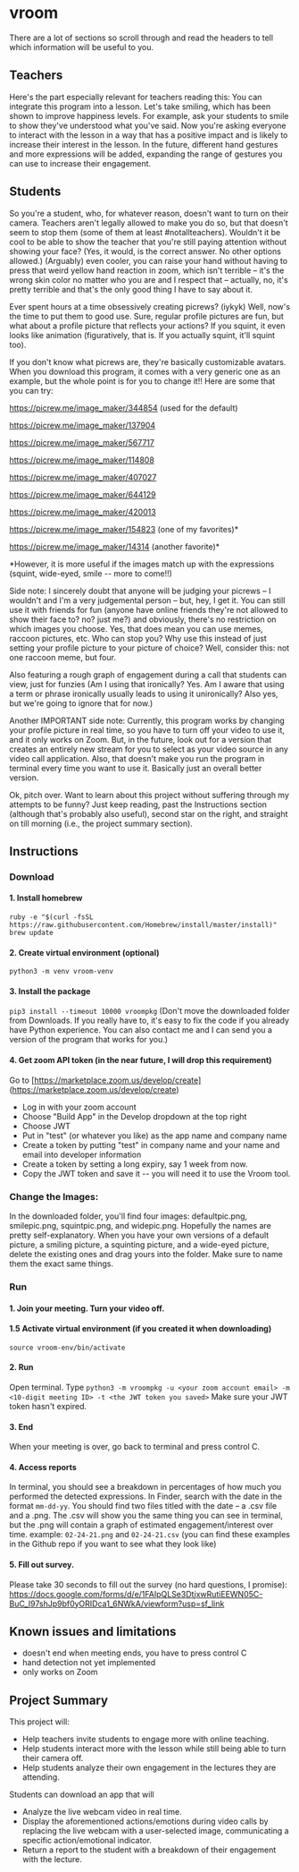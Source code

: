 # vroom
There are a lot of sections so scroll through and read the headers to tell which information will be useful to you.  

## Teachers

Here's the part especially relevant for teachers reading this: 
You can integrate this program into a lesson. Let's take smiling, which has been shown to improve happiness levels. For example, ask your students to smile to show they've understood what you've said. Now you're asking everyone to interact with the lesson in a way that has a positive impact and is likely to increase their interest in the lesson. In the future, different hand gestures and more expressions will be added, expanding the range of gestures you can use to increase their engagement.

## Students

So you're a student, who, for whatever reason, doesn't want to turn on their camera. Teachers aren't legally allowed to make you do so, but that doesn't seem to stop them (some of them at least #notallteachers). Wouldn't it be cool to be able to show the teacher that you're still paying attention without showing your face? (Yes, it would, is the correct answer. No other options allowed.) (Arguably) even cooler, you can raise your hand without having to press that weird yellow hand reaction in zoom, which isn't terrible – it's the wrong skin color no matter who you are and I respect that – actually, no, it's pretty terrible and that's the only good thing I have to say about it. 

Ever spent hours at a time obsessively creating picrews? (iykyk) Well, now's the time to put them to good use. Sure, regular profile pictures are fun, but what about a profile picture that reflects your actions? If you squint, it even looks like animation (figuratively, that is. If you actually squint, it'll squint too).

If you don't know what picrews are, they're basically customizable avatars. When you download this program, it comes with a very generic one as an example, but the whole point is for you to change it!! Here are some that you can try: 

https://picrew.me/image_maker/344854 (used for the default)

https://picrew.me/image_maker/137904

https://picrew.me/image_maker/567717

https://picrew.me/image_maker/114808

https://picrew.me/image_maker/407027

https://picrew.me/image_maker/644129

https://picrew.me/image_maker/420013

https://picrew.me/image_maker/154823 (one of my favorites)*

https://picrew.me/image_maker/14314 (another favorite)*

*However, it is more useful if the images match up with the expressions (squint, wide-eyed, smile -- more to come!!)

Side note: I sincerely doubt that anyone will be judging your picrews – I wouldn't and I'm a very judgemental person – but, hey, I get it. You can still use it with friends for fun (anyone have online friends they're not allowed to show their face to? no? just me?) and obviously, there's no restriction on which images you choose. Yes, that does mean you can use memes, raccoon pictures, etc. Who can stop you? Why use this instead of just setting your profile picture to your picture of choice? Well, consider this: not one raccoon meme, but four. 

Also featuring a rough graph of engagement during a call that students can view, just for funzies (Am I using that ironically? Yes. Am I aware that using a term or phrase ironically usually leads to using it unironically? Also yes, but we're going to ignore that for now.) 

Another IMPORTANT side note: 
Currently, this program works by changing your profile picture in real time, so you have to turn off your video to use it, and it only works on Zoom. But, in the future, look out for a version that creates an entirely new stream for you to select as your video source in any video call application. Also, that doesn't make you run the program in terminal every time you want to use it. Basically just an overall better version.

Ok, pitch over. Want to learn about this project without suffering through my attempts to be funny? Just keep reading, past the Instructions section (although that's probably also useful), second star on the right, and straight on till morning (i.e., the project summary section).

## Instructions

### Download
#### 1. Install homebrew
`ruby -e "$(curl -fsSL https://raw.githubusercontent.com/Homebrew/install/master/install)"
brew update`

#### 2. Create virtual environment (optional)
`python3 -m venv vroom-venv`

#### 3. Install the package
`pip3 install --timeout 10000 vroompkg`
(Don't move the downloaded folder from Downloads. If you really have to, it's easy to fix the code if you already have Python experience. You can also contact me and I can send you a version of the program that works for you.)

#### 4. Get zoom API token (in the near future, I will drop this requirement)
Go to [https://marketplace.zoom.us/develop/create] (https://marketplace.zoom.us/develop/create)
* Log in with your zoom account
* Choose "Build App" in the Develop dropdown at the top right
* Choose JWT
* Put in "test" (or whatever you like) as the app name and company name
* Create a token by putting "test" in company name and your name and email into developer information
* Create a token by setting a long expiry, say 1 week from now. 
* Copy the JWT token and save it -- you will need it to use the Vroom tool. 

### Change the Images:
In the downloaded folder, you'll find four images: defaultpic.png, smilepic.png, squintpic.png, and widepic.png. Hopefully the names are pretty self-explanatory. When you have your own versions of a default picture, a smiling picture, a squinting picture, and a wide-eyed picture, delete the existing ones and drag yours into the folder. Make sure to name them the exact same things.

### Run
#### 1. Join your meeting. Turn your video off.

#### 1.5 Activate virtual environment (if you created it when downloading)
`source vroom-env/bin/activate`

#### 2. Run
Open terminal. Type `python3 -m vroompkg -u <your zoom account email> -m <10-digit meeting ID> -t <the JWT token you saved>`
Make sure your JWT token hasn't expired.

#### 3. End
When your meeting is over, go back to terminal and press control C. 

#### 4. Access reports
In terminal, you should see a breakdown in percentages of how much you performed the detected expressions. In Finder, search with the date in the format `mm-dd-yy`. You should find two files titled with the date – a .csv file and a .png. The .csv will show you the same thing you can see in terminal, but the .png will contain a graph of estimated engagement/interest over time.
example: `02-24-21.png` and `02-24-21.csv` (you can find these examples in the Github repo if you want to see what they look like)


#### 5. Fill out survey.
Please take 30 seconds to fill out the survey (no hard questions, I promise):
https://docs.google.com/forms/d/e/1FAIpQLSe3DtjxwRutiEEWN05C-BuC_I97shJp9bf0yORIDca1_6NWkA/viewform?usp=sf_link


## Known issues and limitations
* doesn't end when meeting ends, you have to press control C
* hand detection not yet implemented
* only works on Zoom


## Project Summary
This project will:
* Help teachers invite students to engage more with online teaching.
* Help students interact more with the lesson while still being able to turn their camera off.
* Help students analyze their own engagement in the lectures they are attending.


Students can download an app that will
* Analyze the live webcam video in real time.
* Display the aforementioned actions/emotions during video calls by replacing the live webcam with a user-selected image, communicating a specific action/emotional indicator. 
* Return a report to the student with a breakdown of their engagement with the lecture.
